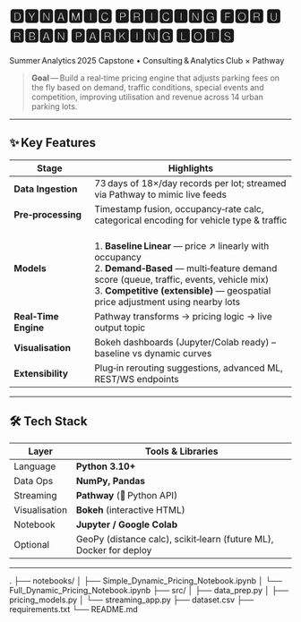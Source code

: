 # 🅳🆈🅽🅰🅼🅸🅲 🅿🆁🅸🅲🅸🅽🅶 🅵🅾🆁 🆄🆁🅱🅰🅽 🅿🅰🆁🅺🅸🅽🅶 🅻🅾🆃🆂
Summer Analytics 2025 Capstone • Consulting & Analytics Club × Pathway

> **Goal** — Build a real‑time pricing engine that adjusts parking fees on the fly based on demand, traffic conditions, special events and competition, improving utilisation and revenue across 14 urban parking lots.

---

## ✨ Key Features
| Stage | Highlights |
|-------|------------|
| **Data Ingestion** | 73 days of 18×/day records per lot; streamed via Pathway to mimic live feeds |
| **Pre‑processing** | Timestamp fusion, occupancy‑rate calc, categorical encoding for vehicle type & traffic |
| **Models** | <br>1. **Baseline Linear** — price ↗︎ linearly with occupancy<br>2. **Demand‑Based** — multi‑feature demand score (queue, traffic, events, vehicle mix)<br>3. **Competitive (extensible)** — geospatial price adjustment using nearby lots |
| **Real‑Time Engine** | Pathway transforms → pricing logic → live output topic |
| **Visualisation** | Bokeh dashboards (Jupyter/Colab ready) – baseline vs dynamic curves |
| **Extensibility** | Plug‑in rerouting suggestions, advanced ML, REST/WS endpoints |

---

## 🛠 Tech Stack
| Layer | Tools & Libraries |
|-------|-------------------|
| Language | **Python 3.10+** |
| Data Ops | **NumPy, Pandas** |
| Streaming | **Pathway** (🐍 Python API) |
| Visualisation | **Bokeh** (interactive HTML) |
| Notebook | **Jupyter / Google Colab** |
| Optional | GeoPy (distance calc), scikit‑learn (future ML), Docker for deploy |

---
.
├── notebooks/
│   ├── Simple_Dynamic_Pricing_Notebook.ipynb
│   └── Full_Dynamic_Pricing_Notebook.ipynb
├── src/
│   ├── data_prep.py
│   ├── pricing_models.py
│   └── streaming_app.py
├── dataset.csv
├── requirements.txt
└── README.md
